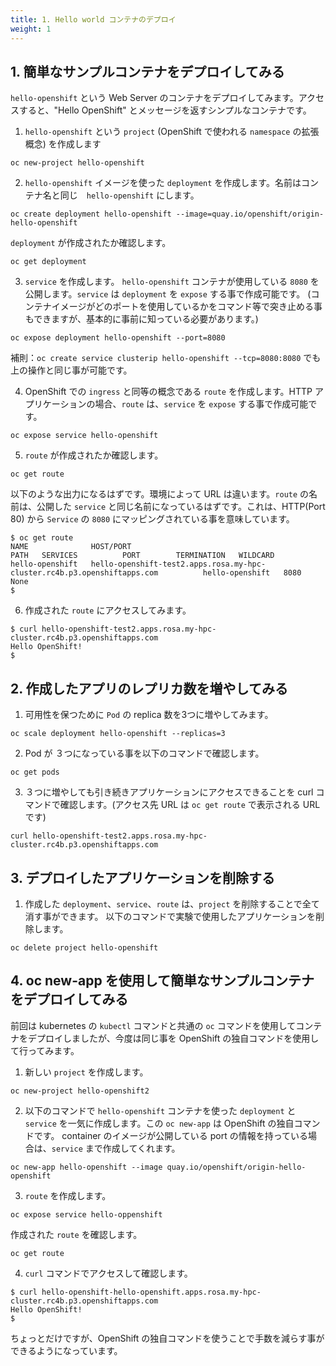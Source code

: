 ```yaml
---
title: 1. Hello world コンテナのデプロイ
weight: 1
---
```


## 1. 簡単なサンプルコンテナをデプロイしてみる

`hello-openshift` という Web Server のコンテナをデプロイしてみます。アクセスすると、"Hello OpenShift" とメッセージを返すシンプルなコンテナです。

1. `hello-openshift` という `project` (OpenShift で使われる `namespace` の拡張概念) を作成します

```tpl
oc new-project hello-openshift
```

2. `hello-openshift` イメージを使った `deployment` を作成します。名前はコンテナ名と同じ　`hello-openshift` にします。


```tpl
oc create deployment hello-openshift --image=quay.io/openshift/origin-hello-openshift
```

`deployment` が作成されたか確認します。

```tpl
oc get deployment
```



3. `service` を作成します。 `hello-openshift` コンテナが使用している `8080` を公開します。`service` は `deployment` を `expose` する事で作成可能です。
(コンテナイメージがどのポートを使用しているかをコマンド等で突き止める事もできますが、基本的に事前に知っている必要があります。)

```tpl
oc expose deployment hello-openshift --port=8080
```

補則：`oc create service clusterip hello-openshift --tcp=8080:8080` でも上の操作と同じ事が可能です。

4. OpenShift での `ingress` と同等の概念である `route` を作成します。HTTP アプリケーションの場合、`route` は、`service` を `expose` する事で作成可能です。

```tpl
oc expose service hello-openshift
```

5. `route` が作成されたか確認します。

```tpl
oc get route
```

以下のような出力になるはずです。環境によって URL は違います。`route` の名前は、公開した `service` と同じ名前になっているはずです。これは、HTTP(Port 80) から `Service` の `8080` にマッピングされている事を意味しています。

```tpl
$ oc get route
NAME              HOST/PORT                                                                  PATH   SERVICES          PORT        TERMINATION   WILDCARD
hello-openshift   hello-openshift-test2.apps.rosa.my-hpc-cluster.rc4b.p3.openshiftapps.com          hello-openshift   8080                      None
$
```

6. 作成された `route` にアクセスしてみます。

```tpl
$ curl hello-openshift-test2.apps.rosa.my-hpc-cluster.rc4b.p3.openshiftapps.com
Hello OpenShift!
$
```

## 2. 作成したアプリのレプリカ数を増やしてみる

1. 可用性を保つために `Pod` の replica 数を3つに増やしてみます。

```tpl
oc scale deployment hello-openshift --replicas=3
```

2. Pod が ３つになっている事を以下のコマンドで確認します。

```tpl
oc get pods
```

3. ３つに増やしても引き続きアプリケーションにアクセスできることを curl コマンドで確認します。(アクセス先 URL は `oc get route` で表示される URL です)

```tpl
curl hello-openshift-test2.apps.rosa.my-hpc-cluster.rc4b.p3.openshiftapps.com
```

## 3. デプロイしたアプリケーションを削除する

1. 作成した `deployment`、`service`、`route` は、`project` を削除することで全て消す事ができます。
以下のコマンドで実験で使用したアプリケーションを削除します。

```tpl
oc delete project hello-openshift
```

## 4. oc new-app を使用して簡単なサンプルコンテナをデプロイしてみる

前回は kubernetes の `kubectl` コマンドと共通の `oc` コマンドを使用してコンテナをデプロイしましたが、今度は同じ事を OpenShift の独自コマンドを使用して行ってみます。

1. 新しい `project` を作成します。

```tpl
oc new-project hello-openshift2
```

2. 以下のコマンドで `hello-openshift` コンテナを使った `deployment` と `service` を一気に作成します。この `oc new-app` は OpenShift の独自コマンドです。
container のイメージが公開している port の情報を持っている場合は、`service` まで作成してくれます。

```tpl
oc new-app hello-openshift --image quay.io/openshift/origin-hello-openshift
```

3. `route` を作成します。

```tpl
oc expose service hello-oppenshift
```

作成された `route` を確認します。

```tpl
oc get route
```

4. `curl` コマンドでアクセスして確認します。

```tpl
$ curl hello-openshift-hello-openshift.apps.rosa.my-hpc-cluster.rc4b.p3.openshiftapps.com
Hello OpenShift!
$
```

ちょっとだけですが、OpenShift の独自コマンドを使うことで手数を減らす事ができるようになっています。




